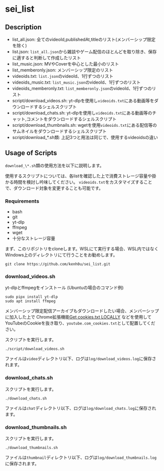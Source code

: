 # sei_list

## Description

- list_all.json: 全てのvideoId,publishedAt,titleのリスト(メンバーシップ限定を除く)
- list.json: `list_all.json`から雑談やゲーム配信のほとんどを取り除き、保存に適すると判断して作成したリスト
- list_music.json: MVやCoverを中心とした最小のリスト
- list_memberonly.json: メンバーシップ限定のリスト
- videoids.txt: `list.json`のvideoId、1行ずつのリスト
- videoids_music.txt: `list_music.json`のvideoId、1行ずつのリスト
- videoids_memberonly.txt: `list_memberonly.json`のvideoId、1行ずつのリスト
- script/download_videos.sh: yt-dlpを使用し`videoids.txt`にある動画等をダウンロードするシェルスクリプト
- script/download_chats.sh: yt-dlpを使用し`videoids.txt`にある動画等のチャット,コメントをダウンロードするシェルスクリプト
- script/download_thumbnails.sh: wgetを使用`videoids.txt`にある配信等のサムネイルをダウンロードするシェルスクリプト
- script/download_\*.sh類: 上記3つと用法は同じで、使用するvideoidsの違い

## Usage of Scripts

`download_\*.sh`類の使用方法を以下に説明します。

使用するスクリプトについては、各listを確認した上で消費ストレージ容量や掛かる時間を検討し吟味してください。
`videoids.txt`をカスタマイズすることで、ダウンロード対象を変更することも可能です。

### Requirements

- bash
- git
- yt-dlp
- ffmpeg
- wget
- 十分なストレージ容量

まず、このリポジトリをcloneします。WSLにて実行する場合、WSL内ではなくWindows上のディレクトリにて行うことをお勧めします。
```
git clone https://github.com/kenh0u/sei_list.git
```

### download_videos.sh

yt-dlpとffmpegをインストール (Ubuntuの場合のコマンド例)

```
sudo pipx install yt-dlp
sudo apt install ffmpeg
```

メンバーシップ限定配信アーカイブもダウンロードしたい場合、メンバーシップに加入した上で
Chrome拡張機能[Get cookies.txt LOCALLY](https://chrome.google.com/webstore/detail/get-cookiestxt-locally/cclelndahbckbenkjhflpdbgdldlbecc)
などを使用してYouTubeのCookieを抜き取り、`youtube.com_cookies.txt`として配置してください。

スクリプトを実行します。

```
./script/download_videos.sh
```

ファイルは`video`ディレクトリ以下、ログは`log/download_videos.log`に保存されます。

### download_chats.sh

スクリプトを実行します。

```
./download_chats.sh
```

ファイルは`chat`ディレクトリ以下、ログは`log/download_chats.log`に保存されます。

### download_thumbnails.sh

スクリプトを実行します。

```
./download_thumbnails.sh
```

ファイルは`thumbnail`ディレクトリ以下、ログは`log/download_thumbnails.log`に保存されます。

